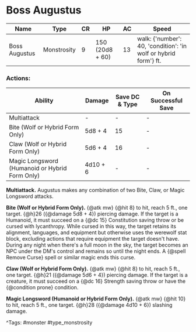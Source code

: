 # Boss Augustus

| Name | Type | CR | HP | AC | Speed |
|------|------|----|----|----|-------|
| Boss Augustus | Monstrosity | 9 | 150 (20d8 + 60) | 13 | walk: {'number': 40, 'condition': 'in wolf or hybrid form'} ft. |

### Actions:

| Ability | Damage | Save DC & Type | On Successful Save |
|---------|--------|----------------|--------------------|
| Multiattack | - | - | - |
| Bite (Wolf or Hybrid Form Only) | 5d8 + 4 | 15 | - |
| Claw (Wolf or Hybrid Form Only) | 5d6 + 4 | 16 | - |
| Magic Longsword (Humanoid or Hybrid Form Only) | 4d10 + 6 | - | - |


**Multiattack.** Augustus makes any combination of two Bite, Claw, or Magic Longsword attacks.

**Bite (Wolf or Hybrid Form Only).** {@atk mw} {@hit 8} to hit, reach 5 ft., one target. {@h}26 ({@damage 5d8 + 4}) piercing damage. If the target is a Humanoid, it must succeed on a {@dc 15} Constitution saving throw or be cursed with lycanthropy. While cursed in this way, the target retains its alignment, languages, and equipment but otherwise uses the werewolf stat block, excluding actions that require equipment the target doesn't have. During any night when there's a full moon in the sky, the target becomes an NPC under the DM's control and remains so until the night ends. A {@spell Remove Curse} spell or similar magic ends this curse.

**Claw (Wolf or Hybrid Form Only).** {@atk mw} {@hit 8} to hit, reach 5 ft., one target. {@h}21 ({@damage 5d6 + 4}) piercing damage. If the target is a creature, it must succeed on a {@dc 16} Strength saving throw or have the {@condition prone} condition.

**Magic Longsword (Humanoid or Hybrid Form Only).** {@atk mw} {@hit 10} to hit, reach 5 ft., one target. {@h}28 ({@damage 4d10 + 6}) slashing damage.

^Tags: #monster #type_monstrosity